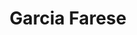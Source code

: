 ---
title: "Garcia Farese"
url: /ciudad-autonoma-de-buenos-aires/garcia-farese/
shop: peluquería
---